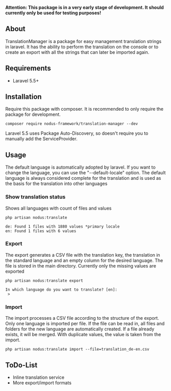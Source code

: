**Attention: This package is in a very early stage of development. It should currently only be used for testing purposes!**

## About
TranslationManager is a package for easy management translation strings in laravel. It has the ability to perform the translation on the console or to create an export with all the strings that can later be imported again.

## Requirements
* Laravel 5.5+

## Installation

Require this package with composer. It is recommended to only require the package for development.

```shell
composer require nodus-framework/translation-manager --dev
```

Laravel 5.5 uses Package Auto-Discovery, so doesn't require you to manually add the ServiceProvider.

## Usage

The default language is automatically adopted by laravel. If you want to change the language, you can use the "--default-locale" option. The default language is always considered complete for the translation and is used as the basis for the translation into other languages

### Show translation status

Shows all languages with count of files and values
```shell
php artisan nodus:translate

de: Found 1 files with 1880 values *primary locale
en: Found 1 files with 6 values
```

### Export 

The export generates a CSV file with the translation key, the translation in the standard language and an empty column for the desired language. The file is stored in the main directory. Currently only the missing values are exported

```shell
php artisan nodus:translate export

In which language do you want to translate? [en]:
 > 
```

### Import

The import processes a CSV file according to the structure of the export. Only one language is imported per file. If the file can be read in, all files and folders for the new language are automatically created. If a file already exists, it will be merged. With duplicate values, the value is taken from the import.
```shell
php artisan nodus:translate import --file=translation_de-en.csv
```

## ToDo-List
* Inline translation service
* More export/import formats